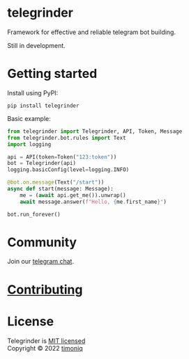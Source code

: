 # telegrinder

Framework for effective and reliable telegram bot building.

Still in development.

# Getting started

Install using PyPI:

```
pip install telegrinder
```

Basic example:

```python
from telegrinder import Telegrinder, API, Token, Message
from telegrinder.bot.rules import Text
import logging

api = API(token=Token("123:token"))
bot = Telegrinder(api)
logging.basicConfig(level=logging.INFO)

@bot.on.message(Text("/start"))
async def start(message: Message):
    me = (await api.get_me()).unwrap()
    await message.answer(f"Hello, {me.first_name}")

bot.run_forever()
```

# Community

Join our [telegram chat](https://t.me/telegrinder_en).

# [Contributing](https://github.com/timoniq/telegrinder/blob/main/contributing.md)

# License

Telegrinder is [MIT licensed](./LICENSE)  
Copyright © 2022 [timoniq](https://github.com/timoniq)
